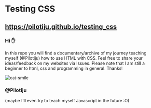 # Testing CSS

## https://pilotiju.github.io/testing_css

### Hi ✋

In this repo you will find a documentary/archive of my journey teaching myself (@Pilotiju) how to use HTML with CSS. Feel free to share your ideas/feedback on my websites via Issues. Please note that I am still a beginner to html, css and programming in general. Thanks!

![cat-smile](https://github.com/user-attachments/assets/c5afd61e-9023-4c85-9dff-552137dd5c96)

### @Pilotiju

(maybe I'll even try to teach myself Javascript in the future :O)
